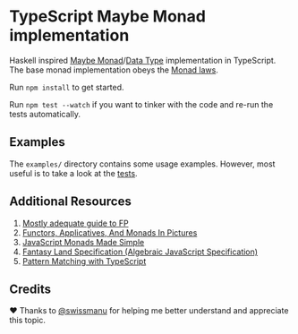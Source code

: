 # TypeScript Maybe Monad implementation
Haskell inspired [Maybe Monad](https://wiki.haskell.org/Maybe)/[Data Type](https://hackage.haskell.org/package/base-4.10.1.0/docs/Data-Maybe.html) implementation in TypeScript.
The base monad implementation obeys the [Monad laws](https://wiki.haskell.org/Monad_laws).

Run `npm install` to get started.

Run `npm test --watch` if you want to tinker with the code and re-run the tests automatically.

## Examples

The `examples/` directory contains some usage examples. However, most useful is to take a look at the [tests](src/Maybe.test.ts).


## Additional Resources
1. [Mostly adequate guide to FP](https://www.gitbook.com/book/drboolean/mostly-adequate-guide/details)
2. [Functors, Applicatives, And Monads In Pictures](http://adit.io/posts/2013-04-17-functors,_applicatives,_and_monads_in_pictures.html)
3. [JavaScript Monads Made Simple](https://medium.com/javascript-scene/javascript-monads-made-simple-7856be57bfe8)
4. [Fantasy Land Specification (Algebraic JavaScript Specification)](https://github.com/fantasyland/fantasy-land)
5. [Pattern Matching with TypeScript](https://github.com/swissmanu/pattern-matching-with-typescript)

## Credits
❤ Thanks to [@swissmanu](https://github.com/swissmanu) for helping me better understand and appreciate this topic.
